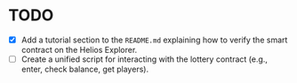# TODO

- [x] Add a tutorial section to the `README.md` explaining how to verify the smart contract on the Helios Explorer.
- [ ] Create a unified script for interacting with the lottery contract (e.g., enter, check balance, get players).